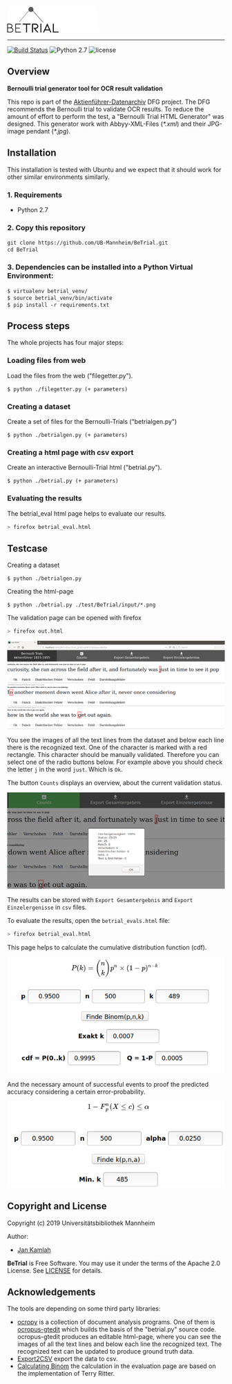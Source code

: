 ![betrial-logo](docs/img/BeTrial.png)

-------------------------------------
[![Build Status](https://travis-ci.org/JKamlah/BeTrial.svg?branch=master)](https://travis-ci.org/JKamlah/BeTrial)
![Python 2.7](https://img.shields.io/badge/python-2.7-yellow.svg)
![license](https://img.shields.io/badge/license-Apache%20License%202.0-blue.svg)

## Overview
**Bernoulli trial generator tool for OCR result validation**

This repo is part of the [Aktienführer-Datenarchiv][akf-link] DFG project.
The DFG recommends the Bernoulli trial to validate OCR results.
To reduce the amount of effort to perform the test, a "Bernoulli Trial HTML Generator" was designed.
This generator work with Abbyy-XML-Files (*\*.xml*) and their JPG-image pendant (*\*.jpg*).


## Installation

This installation is tested with Ubuntu and we expect that it should
work for other similar environments similarly.

### 1. Requirements
- Python 2.7

### 2. Copy this repository
```
git clone https://github.com/UB-Mannheim/BeTrial.git
cd BeTrial
```

### 3. Dependencies can be installed into a Python Virtual Environment:

    $ virtualenv betrial_venv/
    $ source betrial_venv/bin/activate
    $ pip install -r requirements.txt

## Process steps

The whole projects has four major steps:

### Loading files from web

Load the files from the web ("filegetter.py").

    $ python ./filegetter.py (+ parameters)

### Creating a dataset
Create a set of files for the Bernoulli-Trials ("betrialgen.py")

    $ python ./betrialgen.py (+ parameters)


### Creating a html page with csv export
Create an interactive Bernoulli-Trial html ("betrial.py").

    $ python ./betrial.py (+ parameters)

### Evaluating the results
The betrial_eval html page helps to evaluate our results.

```bash
> firefox betrial_eval.html
```

Testcase
--------

Creating a dataset

    $ python ./betrialgen.py

Creating the html-page

    $ python ./betrial.py ./test/BeTrial/input/*.png

The validation page can be opened with firefox

```bash
> firefox out.html
```

![example-page](docs/img/example_page.png)

You see the images of all the text lines from the dataset and
below each line there is the recognized text.
One of the character is marked with a red rectangle.
This character should be manually validated.
Therefore you can select one of the radio buttons below.
For example above you should check the letter `j` in the word `just`.
Which is `Ok`.

The button `Counts` displays an overview, about the current validation status.

![example-count](docs/img/example_count.png)

The results can be stored with  `Export Gesamtergebnis` and `Export Einzelergenisse`
in `csv` files.

To evaluate the results, open the `betrial_evals.html` file:

```bash
> firefox betrial_eval.html
```

This page helps to calculate the cumulative distribution function (cdf).

![example-count](docs/img/example_cdf.png)

And the necessary amount of successful events to proof the predicted accuracy
considering a certain error-probability.

![example-count](docs/img/example_signalpha.png)

Copyright and License
--------

Copyright (c) 2019 Universitätsbibliothek Mannheim

Author:
 * [Jan Kamlah](https://github.com/jkamlah)

**BeTrial** is Free Software. You may use it under the terms of the Apache 2.0 License.
See [LICENSE](./LICENSE) for details.


Acknowledgements
-------

The tools are depending on some third party libraries:
 * [ocropy][ocropy-link] is a collection of document analysis programs.
 One of them is [ocropus-gtedit][gtedit-link] which builds the basis of the "betrial.py" source code.
 ocropus-gtedit produces an editable html-page,
 where you can see the images of all the text lines and below each line the recognized text.
 The recognized text can be updated to produce ground truth data.
 * [Export2CSV][exportcsv-link] export the data to csv.
 * [Calculating Binom][binom-link] the calculation in the evaluation page are based on the implementation of Terry Ritter.

[akf-link]:  https://github.com/UB-Mannheim/Aktienfuehrer-Datenarchiv-Tools "Aktienfuehrer-Datenarchiv-Tools"
[dataarchive-link]: https://digi.bib.uni-mannheim.de/aktienfuehrer/ "Aktienfuehrer-Datenarchiv"
[ocropy-link]:  https://github.com/tmbdev/ocropy"
[exportcsv-link]: https://medium.com/@danny.pule/export-json-to-csv-file-using-javascript-a0b7bc5b00d2
[gtedit-link]: https://github.com/tmbdev/ocropy/wiki/Working-with-Ground-Truth
[binom-link]: http://www.ciphersbyritter.com/JAVASCRP/BINOMPOI.HTM